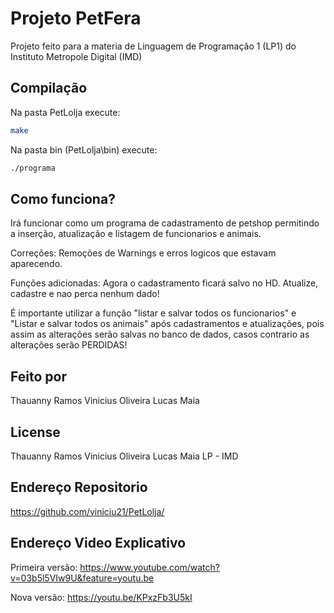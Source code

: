 # Projeto PetFera

Projeto feito para a materia de Linguagem de Programação 1 (LP1) do Instituto Metropole Digital (IMD)

## Compilação

Na pasta PetLolja execute:

```bash
make
```

Na pasta bin (PetLolja\bin) execute:

```bash
./programa
```

## Como funciona?

Irá funcionar como um programa de cadastramento de petshop permitindo a inserção, atualização e listagem de funcionarios e animais.

Correções: Remoções de Warnings e erros logicos que estavam aparecendo.

Funções adicionadas: Agora o cadastramento ficará salvo no HD. Atualize, cadastre e nao perca nenhum dado!

É importante utilizar a função "listar e salvar todos os funcionarios"  e "Listar e salvar todos os animais" após cadastramentos e atualizações, pois assim as alterações serão salvas no banco de dados, casos contrario as alterações serão PERDIDAS!

## Feito por

Thauanny Ramos
Vinicius Oliveira
Lucas Maia

## License

Thauanny Ramos
Vinicius Oliveira
Lucas Maia
LP - IMD

## Endereço Repositorio

https://github.com/viniciu21/PetLolja/

## Endereço Video Explicativo

Primeira versão: https://www.youtube.com/watch?v=03b5l5VIw9U&feature=youtu.be

Nova versão: https://youtu.be/KPxzFb3U5kI
